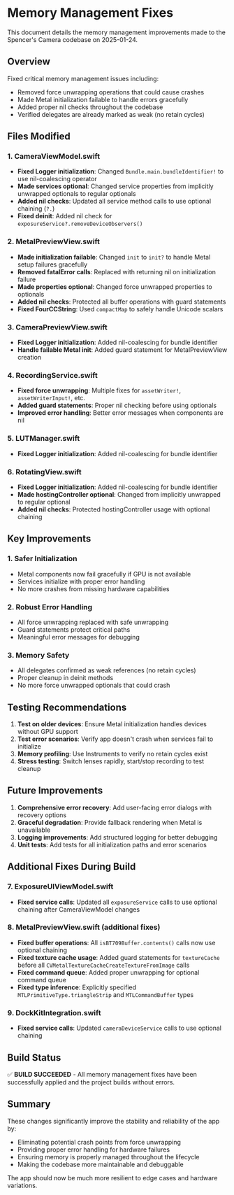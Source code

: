 # Memory Management Fixes

This document details the memory management improvements made to the Spencer's Camera codebase on 2025-01-24.

## Overview

Fixed critical memory management issues including:
- Removed force unwrapping operations that could cause crashes
- Made Metal initialization failable to handle errors gracefully
- Added proper nil checks throughout the codebase
- Verified delegates are already marked as weak (no retain cycles)

## Files Modified

### 1. CameraViewModel.swift
- **Fixed Logger initialization**: Changed `Bundle.main.bundleIdentifier!` to use nil-coalescing operator
- **Made services optional**: Changed service properties from implicitly unwrapped optionals to regular optionals
- **Added nil checks**: Updated all service method calls to use optional chaining (`?.`)
- **Fixed deinit**: Added nil check for `exposureService?.removeDeviceObservers()`

### 2. MetalPreviewView.swift
- **Made initialization failable**: Changed `init` to `init?` to handle Metal setup failures gracefully
- **Removed fatalError calls**: Replaced with returning nil on initialization failure
- **Made properties optional**: Changed force unwrapped properties to optionals
- **Added nil checks**: Protected all buffer operations with guard statements
- **Fixed FourCCString**: Used `compactMap` to safely handle Unicode scalars

### 3. CameraPreviewView.swift
- **Fixed Logger initialization**: Added nil-coalescing for bundle identifier
- **Handle failable Metal init**: Added guard statement for MetalPreviewView creation

### 4. RecordingService.swift
- **Fixed force unwrapping**: Multiple fixes for `assetWriter!`, `assetWriterInput!`, etc.
- **Added guard statements**: Proper nil checking before using optionals
- **Improved error handling**: Better error messages when components are nil

### 5. LUTManager.swift
- **Fixed Logger initialization**: Added nil-coalescing for bundle identifier

### 6. RotatingView.swift
- **Fixed Logger initialization**: Added nil-coalescing for bundle identifier
- **Made hostingController optional**: Changed from implicitly unwrapped to regular optional
- **Added nil checks**: Protected hostingController usage with optional chaining

## Key Improvements

### 1. Safer Initialization
- Metal components now fail gracefully if GPU is not available
- Services initialize with proper error handling
- No more crashes from missing hardware capabilities

### 2. Robust Error Handling
- All force unwrapping replaced with safe unwrapping
- Guard statements protect critical paths
- Meaningful error messages for debugging

### 3. Memory Safety
- All delegates confirmed as weak references (no retain cycles)
- Proper cleanup in deinit methods
- No more force unwrapped optionals that could crash

## Testing Recommendations

1. **Test on older devices**: Ensure Metal initialization handles devices without GPU support
2. **Test error scenarios**: Verify app doesn't crash when services fail to initialize
3. **Memory profiling**: Use Instruments to verify no retain cycles exist
4. **Stress testing**: Switch lenses rapidly, start/stop recording to test cleanup

## Future Improvements

1. **Comprehensive error recovery**: Add user-facing error dialogs with recovery options
2. **Graceful degradation**: Provide fallback rendering when Metal is unavailable
3. **Logging improvements**: Add structured logging for better debugging
4. **Unit tests**: Add tests for all initialization paths and error scenarios

## Additional Fixes During Build

### 7. ExposureUIViewModel.swift
- **Fixed service calls**: Updated all `exposureService` calls to use optional chaining after CameraViewModel changes

### 8. MetalPreviewView.swift (additional fixes)
- **Fixed buffer operations**: All `isBT709Buffer.contents()` calls now use optional chaining
- **Fixed texture cache usage**: Added guard statements for `textureCache` before all `CVMetalTextureCacheCreateTextureFromImage` calls
- **Fixed command queue**: Added proper unwrapping for optional command queue
- **Fixed type inference**: Explicitly specified `MTLPrimitiveType.triangleStrip` and `MTLCommandBuffer` types

### 9. DockKitIntegration.swift
- **Fixed service calls**: Updated `cameraDeviceService` calls to use optional chaining

## Build Status

✅ **BUILD SUCCEEDED** - All memory management fixes have been successfully applied and the project builds without errors.

## Summary

These changes significantly improve the stability and reliability of the app by:
- Eliminating potential crash points from force unwrapping
- Providing proper error handling for hardware failures
- Ensuring memory is properly managed throughout the lifecycle
- Making the codebase more maintainable and debuggable

The app should now be much more resilient to edge cases and hardware variations.